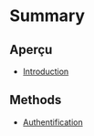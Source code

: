 # Summary

## Aperçu

* [Introduction](README.md)

## Methods

* [Authentification](authentification.md)

